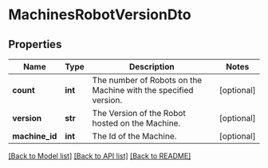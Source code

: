 # MachinesRobotVersionDto

## Properties
Name | Type | Description | Notes
------------ | ------------- | ------------- | -------------
**count** | **int** | The number of Robots on the Machine with the specified version. | [optional] 
**version** | **str** | The Version of the Robot hosted on the Machine. | [optional] 
**machine_id** | **int** | The Id of the Machine. | [optional] 

[[Back to Model list]](../README.md#documentation-for-models) [[Back to API list]](../README.md#documentation-for-api-endpoints) [[Back to README]](../README.md)



